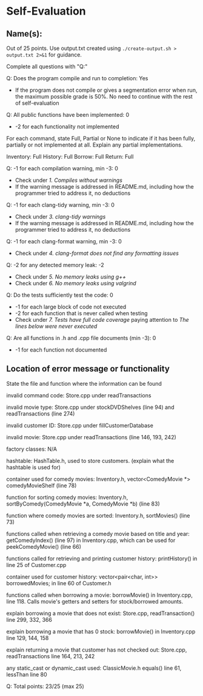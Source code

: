 # Self-Evaluation

## Name(s): 

Out of 25 points. Use output.txt created using 
`./create-output.sh > output.txt 2>&1` for guidance.

Complete all questions with "Q:"

Q: Does the program compile and run to completion: Yes

- If the program does not compile or gives a segmentation error when run, 
the maximum possible grade is 50%. No need to continue with the rest of self-evaluation

Q: All public functions have been implemented: 0

- -2 for each functionality not implemented

For each command, state Full, Partial or None to indicate 
if it has been fully, partially or not implemented at all.
Explain any partial implementations.

Inventory: Full
History: Full
Borrow: Full
Return: Full


Q: -1 for each compilation warning, min -3: 0

- Check under *1. Compiles without warnings*
- If the warning message is addressed in README.md, including how the programmer tried to address it, no deductions

Q: -1 for each clang-tidy warning, min -3: 0

- Check under *3. clang-tidy warnings*
- If the warning message is addressed in README.md, including how the programmer tried to address it, no deductions

Q: -1 for each clang-format warning, min -3: 0

- Check under *4. clang-format does not find any formatting issues*


Q: -2 for any detected memory leak: -2

- Check under *5. No memory leaks using g++*
- Check under *6. No memory leaks using valgrind*

Q: Do the tests sufficiently test the code: 0

- -1 for each large block of code not executed
- -2 for each function that is never called when testing
- Check under *7. Tests have full code coverage* paying attention to *The lines below were never executed*

Q: Are all functions in .h and .cpp file documents (min -3): 0

- -1 for each function not documented

## Location of error message or functionality

State the file and function where the information can be found

invalid command code: Store.cpp under readTransactions 

invalid movie type: Store.cpp under stockDVDShelves (line 94) and readTransactions (line 274)

invalid customer ID: Store.cpp under fillCustomerDatabase
 
invalid movie: Store.cpp under readTransactions (line 146, 193, 242)

factory classes: N/A

hashtable: HashTable.h, used to store customers. (explain what the hashtable is used for)

container used for comedy movies: Inventory.h, vector<ComedyMovie *> comedyMovieShelf (line 78)

function for sorting comedy movies: Inventory.h, sortByComedy(ComedyMovie *a, ComedyMovie *b) (line 83)

function where comedy movies are sorted: Inventory.h, sortMovies() (line 73)

functions called when retrieving a comedy movie based on title and year: getComedyIndex() (line 97) in Inventory.cpp, which can be used for peekComedyMovie() (line 66)

functions called for retrieving and printing customer history: printHistory() in line 25 of Customer.cpp

container used for customer history: vector<pair<char, int>> borrowedMovies; in line 60 of Customer.h

functions called when borrowing a movie: borrowMovie() in Inventory.cpp, line 118.
Calls movie's getters and setters for stock/borrowed amounts.

explain borrowing a movie that does not exist: Store.cpp, readTransaction() line 299, 332, 366

explain borrowing a movie that has 0 stock: borrowMovie() in Inventory.cpp line 129, 144, 158

explain returning a movie that customer has not checked out: Store.cpp, readTransactions line 164, 213, 242

any static_cast or dynamic_cast used: ClassicMovie.h equals() line 61, lessThan line 80


Q: Total points: 23/25 (max 25)